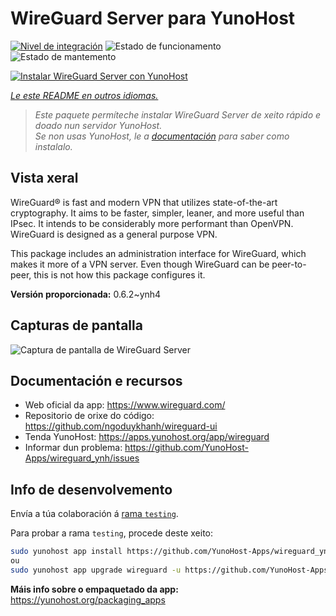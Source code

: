 <!--
NOTA: Este README foi creado automáticamente por <https://github.com/YunoHost/apps/tree/master/tools/readme_generator>
NON debe editarse manualmente.
-->

# WireGuard Server para YunoHost

[![Nivel de integración](https://apps.yunohost.org/badge/integration/wireguard)](https://ci-apps.yunohost.org/ci/apps/wireguard/)
![Estado de funcionamento](https://apps.yunohost.org/badge/state/wireguard)
![Estado de mantemento](https://apps.yunohost.org/badge/maintained/wireguard)

[![Instalar WireGuard Server con YunoHost](https://install-app.yunohost.org/install-with-yunohost.svg)](https://install-app.yunohost.org/?app=wireguard)

*[Le este README en outros idiomas.](./ALL_README.md)*

> *Este paquete permíteche instalar WireGuard Server de xeito rápido e doado nun servidor YunoHost.*  
> *Se non usas YunoHost, le a [documentación](https://yunohost.org/install) para saber como instalalo.*

## Vista xeral

WireGuard® is fast and modern VPN that utilizes state-of-the-art cryptography. It aims to be faster, simpler, leaner, and more useful than IPsec. It intends to be considerably more performant than OpenVPN. WireGuard is designed as a general purpose VPN.

This package includes an administration interface for WireGuard, which makes it more of a VPN server. Even though WireGuard can be peer-to-peer, this is not how this package configures it.


**Versión proporcionada:** 0.6.2~ynh4

## Capturas de pantalla

![Captura de pantalla de WireGuard Server](./doc/screenshots/screenshot.png)

## Documentación e recursos

- Web oficial da app: <https://www.wireguard.com/>
- Repositorio de orixe do código: <https://github.com/ngoduykhanh/wireguard-ui>
- Tenda YunoHost: <https://apps.yunohost.org/app/wireguard>
- Informar dun problema: <https://github.com/YunoHost-Apps/wireguard_ynh/issues>

## Info de desenvolvemento

Envía a túa colaboración á [rama `testing`](https://github.com/YunoHost-Apps/wireguard_ynh/tree/testing).

Para probar a rama `testing`, procede deste xeito:

```bash
sudo yunohost app install https://github.com/YunoHost-Apps/wireguard_ynh/tree/testing --debug
ou
sudo yunohost app upgrade wireguard -u https://github.com/YunoHost-Apps/wireguard_ynh/tree/testing --debug
```

**Máis info sobre o empaquetado da app:** <https://yunohost.org/packaging_apps>

